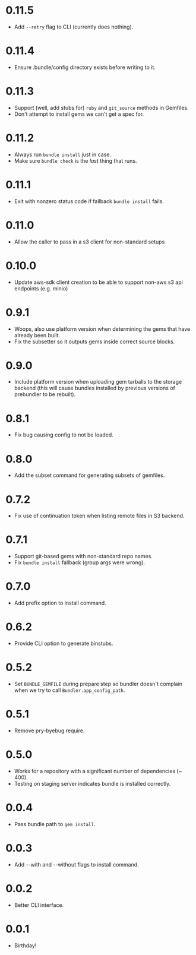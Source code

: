 0.11.5
===
- Add `--retry` flag to CLI (currently does nothing).

0.11.4
===
- Ensure .bundle/config directory exists before writing to it.

0.11.3
===
- Support (well, add stubs for) `ruby` and `git_source` methods in Gemfiles.
- Don't attempt to install gems we can't get a spec for.

0.11.2
===
- Always run `bundle install` just in case.
- Make sure `bundle check` is the _last_ thing that runs.

0.11.1
===
- Exit with nonzero status code if fallback `bundle install` fails.

0.11.0
===
- Allow the caller to pass in a s3 client for non-standard setups

0.10.0
===
- Update aws-sdk client creation to be able to support non-aws s3 api endpoints (e.g. minio)

0.9.1
===
- Woops, also use platform version when determining the gems that have already been built.
- Fix the subsetter so it outputs gems inside correct source blocks.

0.9.0
===
- Include platform version when uploading gem tarballs to the storage backend (this will cause bundles installed by previous versions of prebundler to be rebuilt).

0.8.1
===
- Fix bug causing config to not be loaded.

0.8.0
===
- Add the subset command for generating subsets of gemfiles.

0.7.2
===
- Fix use of continuation token when listing remote files in S3 backend.

0.7.1
===
- Support git-based gems with non-standard repo names.
- Fix `bundle install` fallback (group args were wrong).

0.7.0
===
- Add prefix option to install command.

0.6.2
===
- Provide CLI option to generate binstubs.

0.5.2
===
- Set `BUNDLE_GEMFILE` during prepare step so bundler doesn't complain when we try to call `Bundler.app_config_path`.

0.5.1
===
- Remove pry-byebug require.

0.5.0
===
- Works for a repository with a significant number of dependencies (~ 400).
- Testing on staging server indicates bundle is installed correctly.

0.0.4
===
- Pass bundle path to `gem install`.

0.0.3
===
- Add --with and --without flags to install command.

0.0.2
===
- Better CLI interface.

0.0.1
===
- Birthday!
